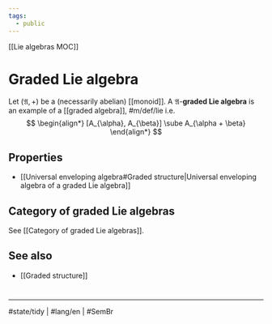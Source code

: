 ```yaml
---
tags:
  - public
---
```

[[Lie algebras MOC]]
# Graded Lie algebra
Let $(\mathfrak{A}, +)$ be a (necessarily abelian) [[monoid]].
A $\mathfrak{A}$-**graded Lie algebra** is an example of a [[graded algebra]], #m/def/lie
i.e.
$$
\begin{align*}
[A_{\alpha}, A_{\beta}] \sube A_{\alpha + \beta}
\end{align*}
$$

## Properties

- [[Universal enveloping algebra#Graded structure|Universal enveloping algebra of a graded Lie algebra]]

## Category of graded Lie algebras

See [[Category of graded Lie algebras]].

## See also

- [[Graded structure]]

#
---
#state/tidy | #lang/en | #SemBr
